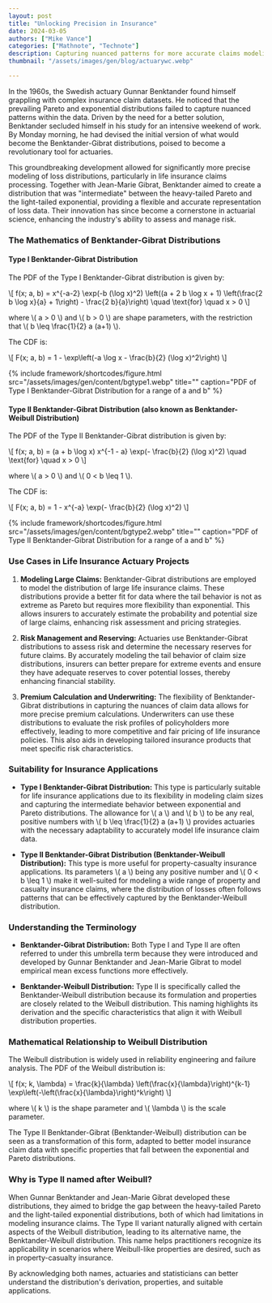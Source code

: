 ```yaml
---
layout: post
title: "Unlocking Precision in Insurance"
date: 2024-03-05
authors: ["Mike Vance"]
categories: ["Mathnote", "Technote"]
description: Capturing nuanced patterns for more accurate claims modeling
thumbnail: "/assets/images/gen/blog/actuarywc.webp"

---
```

In the 1960s, the Swedish actuary Gunnar Benktander found himself grappling with complex insurance claim datasets. He noticed that the prevailing Pareto and exponential distributions failed to capture nuanced patterns within the data. Driven by the need for a better solution, Benktander secluded himself in his study for an intensive weekend of work. By Monday morning, he had devised the initial version of what would become the Benktander-Gibrat distributions, poised to become a revolutionary tool for actuaries.

This groundbreaking development allowed for significantly more precise modeling of loss distributions, particularly in life insurance claims processing. Together with Jean-Marie Gibrat, Benktander aimed to create a distribution that was "intermediate" between the heavy-tailed Pareto and the light-tailed exponential, providing a flexible and accurate representation of loss data. Their innovation has since become a cornerstone in actuarial science, enhancing the industry's ability to assess and manage risk.

### The Mathematics of Benktander-Gibrat Distributions

#### Type I Benktander-Gibrat Distribution

The PDF of the Type I Benktander-Gibrat distribution is given by:

\\[ f(x; a, b) = x^{-a-2} \exp(-b (\log x)^2) \left((a + 2 b \log x + 1) \left(\frac{2 b \log x}{a} + 1\right) - \frac{2 b}{a}\right) \quad \text{for} \quad x > 0 \\]

where \\( a > 0 \\) and \\( b > 0 \\) are shape parameters, with the restriction that \\( b \leq \frac{1}{2} a (a+1) \\).

The CDF is:

\\[ F(x; a, b) = 1 - \exp\left(-a \log x - \frac{b}{2} (\log x)^2\right) \\]

{% include framework/shortcodes/figure.html src="/assets/images/gen/content/bgtype1.webp" title="" caption="PDF of Type I Benktander-Gibrat Distribution for a range of a and b" %}

#### Type II Benktander-Gibrat Distribution (also known as Benktander-Weibull Distribution)

The PDF of the Type II Benktander-Gibrat distribution is given by:

\\[ f(x; a, b) = (a + b \log x) x^{-1 - a} \exp(- \frac{b}{2} (\log x)^2) \quad \text{for} \quad x > 0 \\]

where \\( a > 0 \\) and \\( 0 < b \leq 1 \\).

The CDF is:

\\[ F(x; a, b) = 1 - x^{-a} \exp(- \frac{b}{2} (\log x)^2) \\]

{% include framework/shortcodes/figure.html src="/assets/images/gen/content/bgtype2.webp" title="" caption="PDF of Type II Benktander-Gibrat Distribution for a range of a and b" %}

### Use Cases in Life Insurance Actuary Projects

1. **Modeling Large Claims:** 
   Benktander-Gibrat distributions are employed to model the distribution of large life insurance claims. These distributions provide a better fit for data where the tail behavior is not as extreme as Pareto but requires more flexibility than exponential. This allows insurers to accurately estimate the probability and potential size of large claims, enhancing risk assessment and pricing strategies.

2. **Risk Management and Reserving:**
   Actuaries use Benktander-Gibrat distributions to assess risk and determine the necessary reserves for future claims. By accurately modeling the tail behavior of claim size distributions, insurers can better prepare for extreme events and ensure they have adequate reserves to cover potential losses, thereby enhancing financial stability.

3. **Premium Calculation and Underwriting:**
   The flexibility of Benktander-Gibrat distributions in capturing the nuances of claim data allows for more precise premium calculations. Underwriters can use these distributions to evaluate the risk profiles of policyholders more effectively, leading to more competitive and fair pricing of life insurance policies. This also aids in developing tailored insurance products that meet specific risk characteristics.

### Suitability for Insurance Applications

- **Type I Benktander-Gibrat Distribution:** This type is particularly suitable for life insurance applications due to its flexibility in modeling claim sizes and capturing the intermediate behavior between exponential and Pareto distributions. The allowance for \\( a \\) and \\( b \\) to be any real, positive numbers with \\( b \leq \frac{1}{2} a (a+1) \\) provides actuaries with the necessary adaptability to accurately model life insurance claim data.

- **Type II Benktander-Gibrat Distribution (Benktander-Weibull Distribution):** This type is more useful for property-casualty insurance applications. Its parameters \\( a \\) being any positive number and \\( 0 < b \leq 1 \\) make it well-suited for modeling a wide range of property and casualty insurance claims, where the distribution of losses often follows patterns that can be effectively captured by the Benktander-Weibull distribution.

### Understanding the Terminology

- **Benktander-Gibrat Distribution:** Both Type I and Type II are often referred to under this umbrella term because they were introduced and developed by Gunnar Benktander and Jean-Marie Gibrat to model empirical mean excess functions more effectively.

- **Benktander-Weibull Distribution:** Type II is specifically called the Benktander-Weibull distribution because its formulation and properties are closely related to the Weibull distribution. This naming highlights its derivation and the specific characteristics that align it with Weibull distribution properties.

### Mathematical Relationship to Weibull Distribution

The Weibull distribution is widely used in reliability engineering and failure analysis. The PDF of the Weibull distribution is:

\\[ f(x; k, \lambda) = \frac{k}{\lambda} \left(\frac{x}{\lambda}\right)^{k-1} \exp\left(-\left(\frac{x}{\lambda}\right)^k\right) \\]

where \\( k \\) is the shape parameter and \\( \lambda \\) is the scale parameter.

The Type II Benktander-Gibrat (Benktander-Weibull) distribution can be seen as a transformation of this form, adapted to better model insurance claim data with specific properties that fall between the exponential and Pareto distributions.

### Why is Type II named after Weibull?

When Gunnar Benktander and Jean-Marie Gibrat developed these distributions, they aimed to bridge the gap between the heavy-tailed Pareto and the light-tailed exponential distributions, both of which had limitations in modeling insurance claims. The Type II variant naturally aligned with certain aspects of the Weibull distribution, leading to its alternative name, the Benktander-Weibull distribution. This name helps practitioners recognize its applicability in scenarios where Weibull-like properties are desired, such as in property-casualty insurance.

By acknowledging both names, actuaries and statisticians can better understand the distribution's derivation, properties, and suitable applications.
